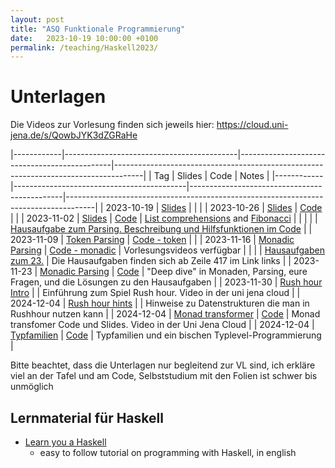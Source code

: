 ```yaml
---
layout: post
title: "ASQ Funktionale Programmierung"
date:   2023-10-19 10:00:00 +0100
permalink: /teaching/Haskell2023/
---
```

<!-- LTeX: language=de-DE -->


# Unterlagen

Die Videos zur Vorlesung finden sich jeweils hier:
<https://cloud.uni-jena.de/s/QowbJYK3dZGRaHe>

|------------|-------------------------------------------|----------------------------------------------|-------------------------------------------------------------------------------------|
| Tag        | Slides                                    | Code                                         | Notes                                                                               |
|------------|-------------------------------------------|----------------------------------------------|-------------------------------------------------------------------------------------|
| 2023-10-19 | [Slides](01.pdf)                          |                                              |                                                                                     |
| 2023-10-26 | [Slides](02.pdf)                          | [Code](02.hs)                                |                                                                                     |
| 2023-11-02 | [Slides](03.pdf)                          | [Code](03.hs)                                | [List comprehensions](03-comprehension.hs) and [Fibonacci](03-fib.hs)               |
|            |                                           |                                              | [Hausaufgabe zum Parsing. Beschreibung und Hilfsfunktionen im Code](03/homework.hs) |
| 2023-11-09 | [Token Parsing](token-parsing.pdf)        | [Code - token](tokenparsing.hs)              |                                                                                     |
| 2023-11-16 | [Monadic Parsing](monadic-parsing.pdf)    | [Code - monadic](monadicparsing.hs)          | Vorlesungsvideos verfügbar                                                          |
|            |                                           | [Hausaufgaben zum 23.](04/monadicparsing.hs) | Die Hausaufgaben finden sich ab Zeile 417 im Link links                             |
| 2023-11-23 | [Monadic Parsing](04/monadic-parsing.pdf) | [Code](04/monadicparsing.hs)                 | "Deep dive" in Monaden, Parsing, eure Fragen, und die Lösungen zu den Hausaufgaben  |
| 2023-11-30 | [Rush hour Intro](rushhour/rushhour.pdf)  |                                              | Einführung zum Spiel Rush hour. Video in der uni jena cloud                         |
| 2024-12-04 | [Rush hour hints](rushhour/hints.pdf)     |                                              | Hinweise zu Datenstrukturen die man in Rushhour nutzen kann                         |
| 2024-12-04 | [Monad transformer](mtl.pdf)              | [Code](mtl.hs)                               | Monad transfomer Code und Slides. Video in der Uni Jena Cloud                       |
| 2024-12-04 | [Typfamilien](families/families.pdf)      | [Code](families.hs)                          | Typfamilien und ein bischen Typlevel-Programmierung                                 |

Bitte beachtet, dass die Unterlagen nur begleitend zur VL sind, ich erkläre viel an der Tafel und am Code, Selbststudium mit den Folien ist schwer bis unmöglich

## Lernmaterial für Haskell

- [Learn you a Haskell](http://learnyouahaskell.com/)
  - easy to follow tutorial on programming with Haskell, in english


